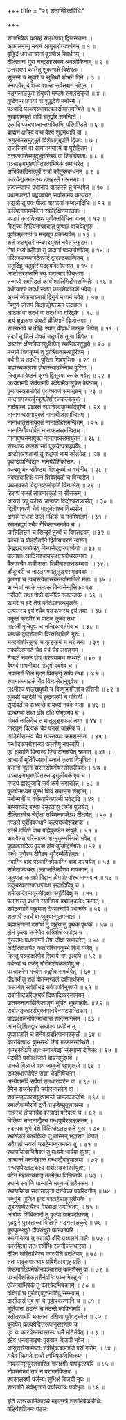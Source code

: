 +++
title = "२६ शताभिषेकविधिः"

+++
  
शताभिषेकं वक्ष्येहं सङ्क्षेपात् द्विजसत्तमाः ।  
अकालमृत्यु मथनं आयुरारोग्यवर्धनम् ॥ १ ॥  
वृद्धिदं धनधान्यानां पुत्रपौत्र विवर्धनम् ।  
दीक्षितानां पुरा चन्द्रसहस्रस्य अवलोकिनाम् ॥ २ ॥  
उत्तरायण कालेतु शुक्लपक्षे विशेषतः ।  
सुलग्ने च सुवारे च सुतिथौ शोभने दिने ॥ ३ ॥  
स्नापयेत् देशिकः शान्तः सर्वलक्षण संयुतः ।  
मङ्गलाङ्कुर संयुक्ते मण्डपे समलङ्कृते ॥ ४ ॥  
कूटेवाथ प्रपायां वा शुद्धदेशे मनोरमे ।  
पञ्चादि पञ्चपञ्चाशत्करसीमासमन्विते ॥ ५ ॥  
मुखायामयुते वापि चतुर्द्वार समन्विते ।  
एकादि पञ्चपञ्चान्तभक्तिभिः परिमण्डिते ॥ ६ ॥  
ब्राह्मणं क्षत्रियं वाथ वैश्यं शूद्रमथापि वा ।  
अनुलोमसमुद्भूतं विशेषाद्भूपतिं द्विजाः ॥ ७ ॥  
राजस्त्रियं वा सामन्तममात्यं वा पुरोहितम् ।  
तत्तज्जातिसमुद्भूतस्त्रियं वा शिवविप्रकाः ॥ ८ ॥  
पञ्चाङ्गभूषणोपेतस्त्वभिषेकं समाचरेत् ।  
अभिषेकदिनात्पूर्वं रात्रौ कौतुकबन्धनम् ॥ ९ ॥  
कारयेद्यजमानस्य दक्षहस्ते गरूत्तमाः ।  
तत्पत्न्याश्च प्रधानाय वामहस्ते तु बन्धयेत् ॥ १० ॥  
प्रधानपत्न्यो बह्वयश्चेत् सर्वासामेव कल्पयेत् ।  
तद्रात्रौ तु पयः पीत्वा शय्यायां कम्बलादिभिः ॥ ११ ॥  
कल्पितायामथैकेन स्वपेद्दक्षिणमस्तकः ।  
मण्डपं कारयित्वाथ पूर्वोक्तविधिना यतम् ॥ १२ ॥  
विसृज्य शिल्पिनम्पश्चात् पुण्याहं वाचयेद्गुरुः ।  
पूर्वाग्रमुत्तराग्रं च मनुसूत्रं प्रकल्पयेत् ॥ १३ ॥  
शतं षष्ट्युत्तरं नन्दपदयुक्तं भवेत् स्फुटम् ।  
तेषां मध्ये हृहीत्वा तु पादानां पञ्चविंशतिम् ॥ १४ ॥  
परितस्सन्त्यजेदेकपदं द्वाराष्टकान्वितम् ।  
चतुर्दिक्षु चतुर्द्वारं पदद्वयविलोपनात् ॥ १५ ॥  
अष्टोत्तरशतानि स्युः पदान्यत्र विचक्षणाः ।  
तन्मध्ये स्थण्डिलं कार्यं शालिभिर्द्रोणसम्मितैः ॥ १६ ॥  
वर्धन्याश्च तदर्धं स्यात् कलशेष्वाढकं भवेत् ।  
अधमं त्वेकमाख्यातं द्विगुणं मध्यमं भवेत् ॥ १७ ॥  
त्रिगुणं चोत्तमं विद्याच्छ्रेष्ठक्रम उदाहृतः ।  
आढकं वा तदर्धं वा तदर्धं वा दरिद्रके ॥ १८ ॥  
अयं क्षुद्रक्रमः प्रोक्तो व्रीहिमाने द्विजोत्तमाः ।  
शाल्यभावे च व्रीहिः स्याद् व्रीह्यर्धं तण्डुलं क्षिपेत् ॥ १९ ॥  
तदर्धं तु तिलं प्रोक्तं चतुर्थांशं तु वा क्षिपेत् ।  
अष्टांशं क्षीणवित्तस्युःक्षिपेत् स्थण्डिलशुद्धये ॥ २० ॥  
मध्यमे शिवकुम्भं तु द्वात्रिंशत्प्रस्थपूरितम् ।  
वर्धनी च तदर्धेन पूरिता शिवपूरिताः ॥ २१ ॥  
बाह्यस्थकलशा ज्ञेयास्त्वाढकेनाथ पूरिताः ।  
त्रिसूत्र्या वेष्टनं कुम्भे द्विसूत्र्या करके भवेत् ॥ २२ ॥  
अन्येषामपि सर्वेषामपि सर्वेषामेकसूत्रेण वेष्टनम् ।  
पृथग्वस्त्रसमोपेतं पृथक्स्वर्ण समायुतम् ॥ २३ ॥  
चन्दनागरुकर्पूरकुष्ठोशीरजकल्कयुक् ।  
नादेयाम्भः प्रशस्तं स्याच्छिवकुम्भादिपूरेणे ॥ २४ ॥  
नानागन्धसमायुक्तं नानाबीजसमन्वितम् ।  
नानाधातुसमायुक्तं नानालोहसमन्वितम् ॥ २५ ॥  
नानादिगौषधोपेतं नानाफलसमन्वितम् ।  
नानापुष्पसमायुक्तं नानागव्यसमायुतम् ॥ २६ ॥  
संस्थाप्य कलशं सर्वं पूजयेत्पत्रपुष्पकैः ।  
अष्टोत्तरशतानां तु रुद्राणां नाम कीर्तयेत् ॥ २७ ॥  
पृथग्द्रव्यनिवेद्येन मानयेद्देशिकोत्तमः ।  
वस्त्रयुग्मेन संवेष्ट्य शिवकुम्भं च वर्धनीम् ॥ २८ ॥  
नवपञ्चादिकं रत्नं शिवेशक्तौ च विन्यसेत् ।  
प्रथमावरणे विद्वानष्टलोहादि विन्यसेत् ॥ २९ ॥  
हिरण्यं रजतं ताम्रमारकूटं च सीसकम् ।  
आयसं त्रपु कांस्यं चाप्यष्ट विद्येश्वरान्न्यसेत् ॥ ३० ॥  
द्वितीयावरणे चैवं धातूनेतांश्च विन्यसेत् ।  
अगरुं गन्धकं तालं मक्षिकं च मनश्शिलम् ॥ ३१ ॥  
रसमभ्रद्वयं श्चैव गैरिकाञ्जनमेव च ।  
जातिलिङ्गं च सिन्दूरं तुत्थं च विमलद्वयम् ॥ ३२ ॥  
कान्तं च षोडशैतानि द्वितीयावरणे न्यसेत् ।  
ऐन्द्रद्वादशकोष्ठेषु विन्यसेद्द्वारपार्श्वयोः ॥ ३३ ॥  
पालाशाः खादिराश्चाम्रप्लक्षन्यग्रोधसम्भवाः ।  
बैल्वाश्चैव शमीजाताः शिरीषाश्वत्थसम्भवाः ॥ ३४ ॥  
औदुम्बरी च नारङ्गम्मातुलुङ्गसमुद्भवाः ।  
वृक्षाणां च त्वचस्त्वेतास्त्वन्तर्वामादितो मताः ॥ ३५ ॥  
आग्नेयां नवके सम्यक् विन्यसेन्मृत्तिकाः पराः ।  
नदीतटे तथा गोष्ठे वल्मीके गजदन्तके ॥ ३६ ॥  
सागरे च ह्रदे क्षेत्रे पर्वतेऽश्वत्थमूलके ।  
उत्पलस्य द्वयं श्चैव पङ्कजस्य द्वयं तथा ॥ ३७ ॥  
वकुलं करवीरं च पाटलं कुरवं तथा ।  
मालतीं मुनिपुष्पं च नन्दिकावर्तमेव च ॥ ३८ ॥  
चम्पकं द्वादशैतानि विन्यसेद्दक्षिणे गुरुः ।  
चन्दनोशीरकुष्ठं च कुङ्कुमं च नरं तथा ॥ ३९ ॥  
तक्कोलमगरुं चैव पत्रं चैव लवङ्गम् ।  
नैऋते नवके ज्ञेयं वारुण्यामथ कथ्यते ॥ ४० ॥  
वैष्णवं माषनीवार गोधूमं यवमेव च ।  
अपामार्गं तिलं मुद्ग प्रियङ्गुं सर्षपं तथा ॥ ४१ ॥  
श्यामाकमाढकं चैव विन्यसेदानुपूर्वशः ।  
लक्ष्मीश्च शङ्खपुष्पी च विष्णुक्रान्तिश्च हंसिनी ॥ ४२ ॥  
तुलसी सहदेवी च इन्द्रवल्ली च पद्मिनी ।  
सूर्यावर्तं च कथ्यन्ते वायव्यां नवके मताः ॥ ४३ ॥  
पञ्चगव्यं तथा क्षीरं दधि गोमूत्रमेव च ।  
गोमयं नालिकेरं त मातुलुङ्गफलं तथा ॥ ४४ ॥  
नारङ्गं बिल्वकं चैव पनसं चाम्रमेव च ।  
दाडिमीसम्भवं चैव न्यस्तव्याः क्रमशस्ततः ॥ ४५ ॥  
गन्धोदकमथैशान्यां कलशेषु नवस्वपि ।  
एवं द्रव्याणि विन्यस्य शिवादीनर्चयेत् क्रमात् ॥ ४६ ॥  
आचार्यो मूर्तिपैस्सार्धं स्नानं कृत्वा विभूषितः ।  
वसानो नूतनं वासस्सोष्णीषस्सोत्तरीयकः ॥ ४७ ॥  
पञ्चाङ्गभूषणोपेतस्साङ्गुलीयकं एव च ।  
मण्टपे द्वारपूजादि सर्वं कर्म समाचरेत् ॥ ४८ ॥  
पूजयेन्मध्यमे कुम्भे शिवं सर्वाङ्ग संयुतम् ।  
मनोन्मनीं च वर्धन्यामेकपत्नी भवेद्यदि ॥ ४९ ॥  
बह्व्यश्चेद् बह्व्य स्युस्तासु तामेव पूजयेत् ।  
दीक्षितश्चेन्न चेद्दीक्षा तस्मिन्कालेऽथ दीक्षयेत् ॥ ५० ॥  
मण्डले पूर्वदिक्स्थाने कल्पयेच्चैशदेशके ।  
उत्तरे दक्षिणे वाथ वह्निकुण्डेन संयुते ॥ ५१ ॥  
अथवैतत् परित्याज्यं शम्भुकुम्भस्थिते भवेत् ।  
पुष्पपातादिकं कृत्वा होमं कुर्याद्विशेषतः ॥ ५२ ॥  
गन्धैः पुष्पैश्च दीपैश्च धूपैरन्यैर्विशेषतः ।  
नवाग्निं वाथ पञ्चाग्निमेकाग्निं वाथ कल्पयेत् ॥ ५३ ॥  
समिदाज्यचरू।ल्लाजतिलवैणव माषकान् ।  
जुहुयात् क्रमशो विद्वान् होमयोग्यांश्च सम्भवान् ॥ ५४ ॥  
उदुम्बरवटाश्वत्थप्लक्षा इन्द्रादिदिषु च ।  
शमीखदिरमायूरश्रीवृक्षाः स्युर्विदिक्षु च ॥ ५५ ॥  
पलाशस्तु प्रधाने स्याच्छिव ब्रह्माङ्ककैः क्रमात् ।  
सर्वद्रव्याणि जुहुयात् देव्याश्चापि प्रधानके ॥ ५६ ॥  
शतमर्धं तदर्धं वा जुहुयान्मूलमन्त्रतः ।  
ब्रह्माङ्गानां दशांशं तु जुहुयात्तु पृथक् पृथक् ॥ ५७ ॥  
होमं कृत्वा क्रमेणैव रात्रिशेषं व्यपोह्य च ।  
गुरूत्तमः प्रधानाग्नौ तेषां दीक्षां समाचरेत् ॥ ५८ ॥  
अदीक्षिताश्चेत् कर्तारश्शिवकुम्भे शिवं यजेत् ।  
किन्तु पञ्चाक्षरेणैव शिवायै नम इत्यपि ॥ ५९ ॥  
वर्धन्यां च यजेद् गौरीमशेषकलशेषु च ।  
पञ्चाक्षरेण मन्त्रेण रुद्रमेव समर्चयेत् ॥ ६० ॥  
दीक्षार्थं तु शतं ह्येतन्मण्डलं दर्शनार्थकम् ।  
कल्पयेत् सर्वतोभद्रं सर्वपापविमुक्तये ॥ ६१ ॥  
सर्वाभीष्टप्रसिद्ध्यर्थं दिव्यादिव्यरजोमयम् ।  
प्रातस्स्नानाविलिप्ताङ्गं भूषितं भूषणार्हकैः ॥ ६२ ॥  
सर्वालङ्कारसंयुक्तमानयेन्मण्टपान्तिकम् ।  
पादप्रक्षालनोपेतमाचान्तं शान्तमानसम् ॥ ६३ ॥  
आनयेद्दक्षिणद्वारं सम्प्रोक्ष्य प्रणेवेन तु ।  
पुष्पाञ्जलिं च तेनैव प्रदक्षिणनमस्कृती ॥ ६४ ॥  
कारयित्वाथ कुम्भस्थे शिवे मण्डलसंस्थिते ।  
कुण्डस्थेऽपि ततः स्नानवेद्यां संस्थाप्य देशिकः ॥ ६५ ॥  
भद्रपीठे पयोवक्षजाते वाम्रसमुद्भवे ।  
पानसे बिल्वजे वाथ जम्बुजे ब्रह्मवृक्षजे ॥ ६६ ॥  
सहस्रधारयोपेतं राज्ञां चेदभिषेचनम् ।  
अन्येषामपि सर्वेषां शतधारावटेन वा ॥ ६७ ॥  
हैमेन राजनेतापि तथोरन्यतरेण वा ।  
सर्वालङ्कारसंयुक्तमन्ते चामलकादिभिः ॥ ६८ ॥  
स्नात्वैवान्यैरपि द्रव्यैः प्रभृजेच्छुद्धवाससा ।  
गात्रस्थं तोयमत्रैव वस्त्राद्यं परिवर्त्य च ॥ ६९ ॥  
विलिप्य चन्दनाद्यैश्च गन्धपुष्पैरलङ्कतम् ।  
तदन्यत्र शुभे देशे विलिप्तेऽलङ्कते गुरुः ॥ ७० ॥  
स्थण्डिलं कारयित्वा तु तस्मिन् भद्रासनं क्षिपेत् ।  
सवैयाघ्रं सवस्रं चसहेमाम्बुजमस्य तु ॥ ७१ ॥  
स्थापयित्वाभिषिक्तं तु मध्यमे भार्यया युतम् ।  
आचान्तं मन्त्रदेहान्तं गन्धाद्यैर्बाहुमालया ॥ ७२ ॥  
गन्धपुष्पैरलङ्कत्य सर्वालङ्कारसंयुतम् ।  
पटेन महाताच्छाद्य तदग्रेऽथ विलिप्तके ॥ ७३ ॥  
स्थाने सर्वाणि धान्यानि मधुपात्रं सहैमकम् ।  
स्थापयित्वा सवत्साङ्गां दर्शयेच्च पयस्विनीम् ॥ ७४ ॥  
बन्धुभिः पूजितं हृष्टं वस्त्रहेमाङ्गुलीयकैः ।  
सुवर्णपुष्पैरन्यैश्च गेयवाद्य समन्वितम् ॥ ७५ ॥  
आरोप्य शिबिकादौ तु कृत्वा ग्रामप्रदक्षिणम् ।  
गृहद्वारे पुरस्ताच्च विलिप्ते मङ्गलाङ्कुरे ॥ ७६ ॥  
पूणकुम्भयुते दीपसंयुते फलकोपरि ।  
स्थापयित्वा तु तत्पादौ क्षीरैः प्रक्षालनं जलैः ॥ ७७ ॥  
कारयित्वा ततः स्त्रीभिः रजनीजलधारया ।  
दीपेन सहिताभिश्च कारयेत्त्रि प्रदक्षिणम् ॥ ७८ ॥  
ततः पादुकमास्थाय प्रविशेत्स्वगृहं प्रति ।  
श्रेष्ठमार्गोऽयमेकोनपञ्चाशत् कलशैस्तु वा ॥ ७९ ॥  
पञ्चविंशतिकलशैर्नवभिः पञ्चभिस्तु वा ।  
एकेनवाभिषेकं तु कारयेदभिषेचनम् ॥ ८० ॥  
दक्षिणां च गुरोर्दद्दादुत्तमादिषु सम्भवाम् ।  
दासीदासं भुवं गां च गृहोपकरणानि च ॥ ८१ ॥  
मूर्तिपानां तदन्ते च तदन्ते जापिनामपि ।  
स्तोतृणामपि भक्तानां दक्षिणा पूर्ववद्भवेत् ॥ ८२ ॥  
पूजयेत् कल्पयेद्वित्तरूपानुसरणाय च ।  
एवं यः कारयेन्मर्त्यस्तस्य धर्मे मतिर्भवेत् ॥ ८३ ॥  
इहैव धनवानाढ्यः पुत्रवान् विजयी भवेत् ।  
आयुरारोग्यमिष्टाः स्त्रीर्भुक्त्वाप्नोति परां गतिम् ॥ ८४ ॥  
यत्रैव क्रियते राज्ये त्वभिषेकविधिक्रमः ।  
नाकालमृत्युस्तत्रास्ति नालक्ष्मीः पापकृत्स्वपि ॥ ८५ ॥  
नोपसर्गभयं तत्र न परागमविप्लवः ।  
स्वकालवर्षी पर्जन्यः सुभिक्षं विजयी नृपः ॥  
शान्तानि सर्वभूतानि पयस्विन्यः पयोभृतः ॥ ८६ ॥  
  
इति उत्तरकामिकाख्ये महातन्त्रे शताभिषेकविधिः  
षड्विंशतितमः पटलः  
  
  
  